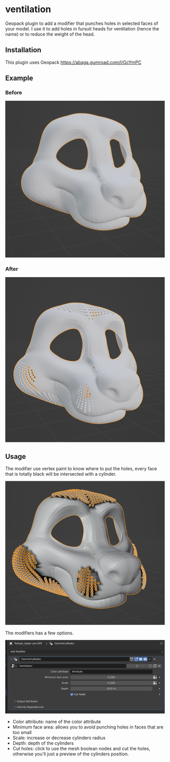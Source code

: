 # ventilation

Geopack plugin to add a modifier that punches holes in selected faces of your model. I use it to add holes in fursuit heads for ventilation (hence the name) or to reduce the weight of the head.

## Installation

This plugin uses Geopack https://abaga.gumroad.com/l/GcYmPC

## Example

### Before
![Before](before.png)

### After
![After](after.png)

## Usage

The modifier use vertex paint to know where to put the holes, every face that is totally black will be intersected with a cylinder.

![Usage](usage.png)

The modifiers has a few options.

![Modifier](modifier.png)

* Color attribute: name of the color attribute
* Minimum face area: allows you to avoid punching holes in faces that are too small
* Scale: increase or decrease cylinders radius
* Depth: depth of the cylinders
* Cut holes: click to use the mesh boolean nodes and cut the holes, otherwise you'll just a preview of the cylinders position.
